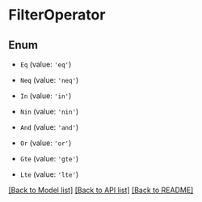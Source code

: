 # FilterOperator


## Enum

* `Eq` (value: `'eq'`)

* `Neq` (value: `'neq'`)

* `In` (value: `'in'`)

* `Nin` (value: `'nin'`)

* `And` (value: `'and'`)

* `Or` (value: `'or'`)

* `Gte` (value: `'gte'`)

* `Lte` (value: `'lte'`)

[[Back to Model list]](../README.md#documentation-for-models) [[Back to API list]](../README.md#documentation-for-api-endpoints) [[Back to README]](../README.md)
